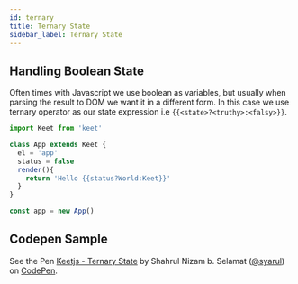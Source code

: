```yaml
---
id: ternary
title: Ternary State
sidebar_label: Ternary State
---
```


## Handling Boolean State

Often times with Javascript we use boolean as variables, but usually  when parsing the result to DOM we want it in a different form. In this case we use ternary operator as our state expression i.e ```{{<state>?<truthy>:<falsy>}}```.

```js
import Keet from 'keet'

class App extends Keet {
  el = 'app'
  status = false
  render(){
    return 'Hello {{status?World:Keet}}'
  }
}

const app = new App()
```

## Codepen Sample 

<p data-height="265" data-theme-id="dark" data-slug-hash="eLGqPP" data-default-tab="js,result" data-user="syarul" data-pen-title="Keetjs - Ternary State" class="codepen">See the Pen <a href="https://codepen.io/syarul/pen/eLGqPP/">Keetjs - Ternary State</a> by Shahrul Nizam b. Selamat (<a href="https://codepen.io/syarul">@syarul</a>) on <a href="https://codepen.io">CodePen</a>.</p>
<script async src="https://static.codepen.io/assets/embed/ei.js"></script>